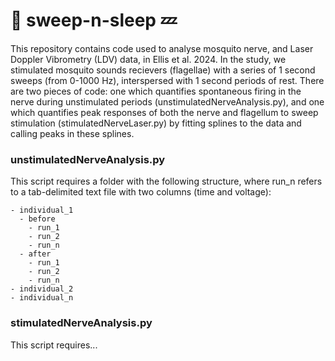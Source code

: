 # 🧹 sweep-n-sleep 💤
This repository contains code used to analyse mosquito nerve, and Laser Doppler Vibrometry (LDV) data, in Ellis et al. 2024. In the study, we stimulated mosquito sounds recievers (flagellae) with a series of 1 second sweeps (from 0-1000 Hz), interspersed with 1 second periods of rest. There are two pieces of code: one which quantifies spontaneous firing in the nerve during unstimulated periods (unstimulatedNerveAnalysis.py), and one which quantifies peak responses of both the nerve and flagellum to sweep stimulation (stimulatedNerveLaser.py) by fitting splines to the data and calling peaks in these splines.
### unstimulatedNerveAnalysis.py
This script requires a folder with the following structure, where run_n refers to a tab-delimited text file with two columns (time and voltage):
```
- individual_1
  - before
    - run_1
    - run_2
    - run_n
  - after
    - run_1
    - run_2
    - run_n
- individual_2
- individual_n
```
### stimulatedNerveAnalysis.py
This script requires...

